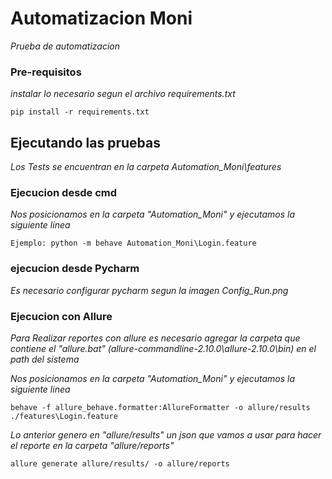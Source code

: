 # Automatizacion Moni

_Prueba de automatizacion_


### Pre-requisitos

_instalar lo necesario segun el archivo requirements.txt_

```
pip install -r requirements.txt
```

## Ejecutando las pruebas 

_Los Tests se encuentran en la carpeta Automation_Moni\features_

### Ejecucion desde cmd 

_Nos posicionamos en la carpeta "Automation_Moni" y ejecutamos la siguiente linea_

```
Ejemplo: python -m behave Automation_Moni\Login.feature
```

### ejecucion desde Pycharm 

_Es necesario configurar pycharm segun la imagen Config_Run.png_

### Ejecucion con Allure 

_Para Realizar reportes con allure es necesario agregar la carpeta que contiene el "allure.bat"
 (allure-commandline-2.10.0\allure-2.10.0\bin) en el path del sistema_
 
_Nos posicionamos en la carpeta "Automation_Moni" y ejecutamos la siguiente linea_

```
behave -f allure_behave.formatter:AllureFormatter -o allure/results ./features\Login.feature
```
_Lo anterior genero en "allure/results" un json que vamos a usar para hacer el reporte en la carpeta "allure/reports"_

```
allure generate allure/results/ -o allure/reports
```
